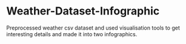# Weather-Dataset-Infographic
Preprocessed weather csv dataset and used visualisation tools to get interesting details and made it into two infographics.
